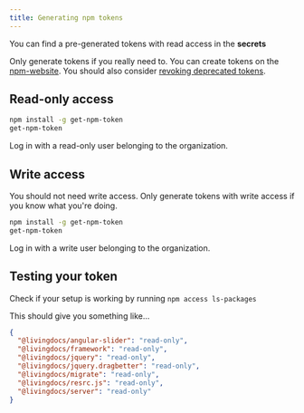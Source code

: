 ```yaml
---
title: Generating npm tokens
---
```


You can find a pre-generated tokens with read access in the **secrets**

Only generate tokens if you really need to. You can create tokens on the [npm-website](https://www.npmjs.com/settings/~/tokens). You should also consider [revoking deprecated tokens](https://www.npmjs.com/settings/~/tokens).


## Read-only access

```sh
npm install -g get-npm-token
get-npm-token
```

Log in with a read-only user belonging to the organization.

## Write access

You should not need write access. Only generate tokens with write access if you know what you're doing.

```sh
npm install -g get-npm-token
get-npm-token
```

Log in with a write user belonging to the organization.


## Testing your token

Check if your setup is working by running `npm access ls-packages`

This should give you something like...

```json
{
  "@livingdocs/angular-slider": "read-only",
  "@livingdocs/framework": "read-only",
  "@livingdocs/jquery": "read-only",
  "@livingdocs/jquery.dragbetter": "read-only",
  "@livingdocs/migrate": "read-only",
  "@livingdocs/resrc.js": "read-only",
  "@livingdocs/server": "read-only"
}
```
